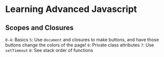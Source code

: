 # Learning Advanced Javascript
## Scopes and Closures
``0-4``: Basics
``5``: Use ``document`` and closures to make buttons, and have those buttons change the colors of the page!
``6``: Private class attributes
``7``: Use ``setTimeout``
``8``: See stack order of functions
